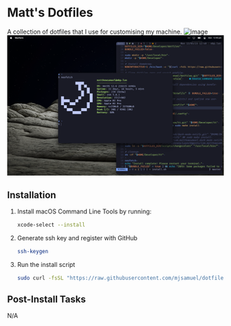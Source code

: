 # Matt's Dotfiles
A collection of dotfiles that I use for customising my machine.
![image](images/light.png)
![image](images/dark.png)

## Installation
1. Install macOS Command Line Tools by running:
   ```bash
   xcode-select --install
   ```
1. Generate ssh key and register with GitHub
   ```bash
   ssh-keygen
   ```
1. Run the install script
   ```bash
   sudo curl -fsSL "https://raw.githubusercontent.com/mjsamuel/dotfiles/master/install.sh" | sh
   ```

## Post-Install Tasks
N/A

